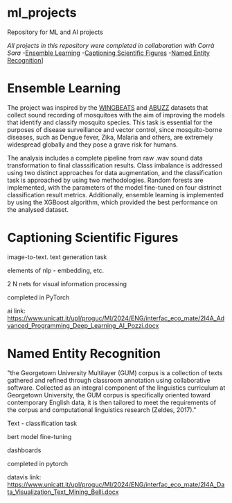 # ml_projects
Repository for ML and AI projects

<description>


<i>  All projects in this repository were completed in collaboration with Corrà Sara </i>
-[Ensemble Learning](#ensemble-learning)
-[Captioning Scientific Figures](#captioning-scientific-figures)
-[Named Entity Recognition](#Named-entity-recognition)]

# Ensemble Learning

The project was inspired by the [WINGBEATS](https://www.kaggle.com/datasets/potamitis/wingbeats) and [ABUZZ](http://web.stanford.edu/group/prakash-lab/cgi-bin/mosquitofreq/the-science/figures-2/) datasets that collect sound recording of mosquitoes with the aim of improving the models that identify and classify mosquito species. This task is essential for the purposes of disease surveillance and vector control, since mosquito-borne diseases, such as Dengue fever, Zika, Malaria and others,  are extremely widespread globally and they pose a grave risk for humans. 

The analysis includes a complete pipeline from raw .wav sound data transformation to final classsification results. Class imbalance is addressed using two distinct approaches for data augmentation, and the classification task is approached by using two methodologies. Random forests are implemented, with the parameters of the model fine-tuned on four distrinct classification result metrics. Additionally, ensemble learning is implemented by using the XGBoost algorithm, which provided the best performance on the analysed dataset. 


# Captioning Scientific Figures

image-to-text. text generation task

elements of nlp - embedding, etc.

2 N nets for visual information processing

completed in PyTorch

ai link: https://www.unicatt.it/upl/proguc/MI/2024/ENG/interfac_eco_mate/2I4A_Advanced_Programming_Deep_Learning_AI_Pozzi.docx

# Named Entity Recognition

"the Georgetown University Multilayer (GUM) corpus is a collection of texts gathered and refined through classroom annotation using collaborative software. Collected as an integral component of the linguistics curriculum at Georgetown University, the GUM corpus is specifically oriented toward contemporary English data, it is then tailored to meet the requirements of the corpus and computational linguistics research (Zeldes, 2017)."

Text - classification task

bert model fine-tuning

dashboards

completed in pytorch

datavis link: https://www.unicatt.it/upl/proguc/MI/2024/ENG/interfac_eco_mate/2I4A_Data_Visualization_Text_Mining_Belli.docx


